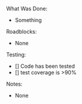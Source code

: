 What Was Done:
- Something

Roadblocks:
- None

Testing:
- [] Code has been tested
- [] test coverage is >90%

Notes:
- None
